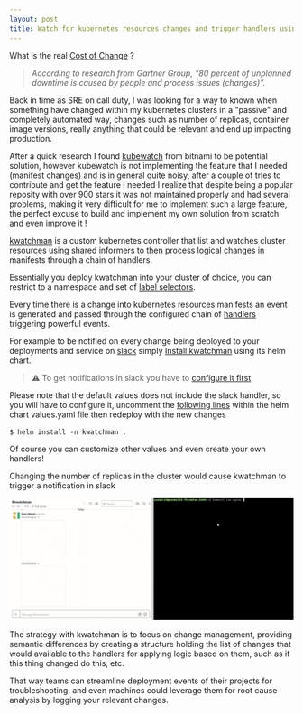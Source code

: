 ```yaml
---
layout: post
title: Watch for kubernetes resources changes and trigger handlers using kwatchman
---
```


What is the real [Cost of Change](https://www.newnettechnologies.com/whitepaper/nnt-whitepaper-problem-with-itil-change-management-process.pdf) ?

> *According to research from Gartner Group, “80 percent of unplanned downtime is caused by people and process issues (changes)”.*

Back in time as SRE on call duty, I was looking for a way to known when something have changed within my kubernetes clusters in a "passive" and completely automated way, changes such as number of replicas, container image versions, really anything that could be relevant and end up impacting production.

After a quick research I found [kubewatch](https://github.com/bitnami-labs/kubewatch) from bitnami to be potential solution, however kubewatch is not implementing the feature that I needed (manifest changes) and is in general quite noisy, after a couple of tries to contribute and get the feature I needed I realize that despite being a popular reposity with over 900 stars it was not maintained properly and had several problems, making it very difficult for me to implement such a large feature, the perfect excuse to build and implement my own solution from scratch and even improve it !

[kwatchman](https://github.com/snebel29/kwatchman) is a custom kubernetes controller that list and watches cluster resources using shared informers to then process logical changes in manifests through a chain of handlers.

Essentially you deploy kwatchman into your cluster of choice, you can restrict to a namespace and set of [label selectors](https://kubernetes.io/docs/concepts/overview/working-with-objects/labels/).

Every time there is a change into kubernetes resources manifests an event is generated and passed through the configured chain of [handlers](https://github.com/snebel29/kwatchman#handlers) triggering powerful events.

For example to be notified on every change being deployed to your deployments and service on [slack](https://slack.com) simply [Install kwatchman](https://github.com/snebel29/kwatchman#installation) using its helm chart.

> :warning: To get notifications in slack you have to [configure it first](https://github.com/snebel29/kwatchman#the-slack-handler)

Please note that the default values does not include the slack handler, so you will have to configure it, uncomment the [following lines](https://github.com/snebel29/kwatchman/blob/e51de050e1662b8e1a03812b6d24d799ae00f573/build/chart/kwatchman/values.yaml#L31-L37) within the helm chart values.yaml file then redeploy with the new changes

```
$ helm install -n kwatchman .
```

Of course you can customize other values and even create your own handlers!

Changing the number of replicas in the cluster would cause kwatchman to trigger a notification in slack

<img src="https://raw.githubusercontent.com/snebel29/kwatchman/master/img/demo.gif">

The strategy with kwatchman is to focus on change management, providing semantic differences by creating a structure holding the list of changes that would available to the handlers for applying logic based on them, such as if this thing changed do this, etc.

That way teams can streamline deployment events of their projects for troubleshooting, and even machines could leverage them for root cause analysis by logging your relevant changes.
